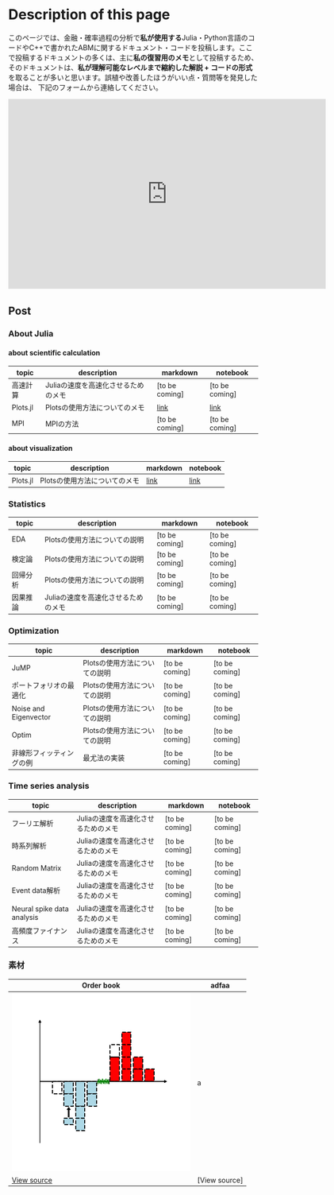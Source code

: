 # Description of this page
このページでは、金融・確率過程の分析で**私が使用する**Julia・Python言語のコードやC++で書かれたABMに関するドキュメント・コードを投稿します。ここで投稿するドキュメントの多くは、主に**私の復習用のメモ**として投稿するため、そのドキュメントは、**私が理解可能なレベルまで縮約した解説 + コードの形式**を取ることが多いと思います。誤植や改善したほうがいい点・質問等を発見した場合は、 下記のフォームから連絡してください。

<iframe src="https://forms.gle/MKF8EPFjNU3b8Ro47" width="640" height="382" frameborder="0" marginheight="0" marginwidth="0">Loading…</iframe>



## Post

### About Julia
#### about scientific calculation

|topic|description|markdown|notebook|
|---|---|---|---|
|高速計算 |Juliaの速度を高速化させるためのメモ|[to be coming]|[to be coming]|
|Plots.jl |Plotsの使用方法についてのメモ|[link](./Julia/Plots/index.md)|[link](./Julia/Plots/Plots.html)|
|MPI |MPIの方法|[to be coming]|[to be coming]|

#### about visualization

|topic|description|markdown|notebook|
|---|---|---|---|
|Plots.jl |Plotsの使用方法についてのメモ|[link](./Julia/Plots/index.md)|[link](./Julia/Plots/Plots.html)|

### Statistics

|topic|description|markdown|notebook|
|---|---|---|---|
|EDA |Plotsの使用方法についての説明|[to be coming]|[to be coming]|
|検定論 |Plotsの使用方法についての説明|[to be coming]|[to be coming]|
|回帰分析 |Plotsの使用方法についての説明|[to be coming]|[to be coming]|
|因果推論 |Juliaの速度を高速化させるためのメモ|[to be coming]|[to be coming]|

### Optimization

|topic|description|markdown|notebook|
|---|---|---|---|
|JuMP |Plotsの使用方法についての説明|[to be coming]|[to be coming]|
|ポートフォリオの最適化 |Plotsの使用方法についての説明|[to be coming]|[to be coming]|
|Noise and Eigenvector |Plotsの使用方法についての説明|[to be coming]|[to be coming]|
|Optim |Plotsの使用方法についての説明|[to be coming]|[to be coming]|
|非線形フィッティングの例 |最尤法の実装|[to be coming]|[to be coming]|

### Time series analysis

|topic|description|markdown|notebook|
|---|---|---|---|
|フーリエ解析 |Juliaの速度を高速化させるためのメモ|[to be coming]|[to be coming]|
|時系列解析 |Juliaの速度を高速化させるためのメモ|[to be coming]|[to be coming]|
|Random Matrix |Juliaの速度を高速化させるためのメモ|[to be coming]|[to be coming]|
|Event data解析 |Juliaの速度を高速化させるためのメモ|[to be coming]|[to be coming]|
|Neural spike data analysis|Juliaの速度を高速化させるためのメモ|[to be coming]|[to be coming]|
|高頻度ファイナンス |Juliaの速度を高速化させるためのメモ|[to be coming]|[to be coming]|

### 素材
| Order book | adfaa |
| --- | --- |
| ![picture](materials/OrderBook/LOB_describe_NoText.png) | a |
| [View source](materials/OrderBook/OrderBook.md)| [View source] |

